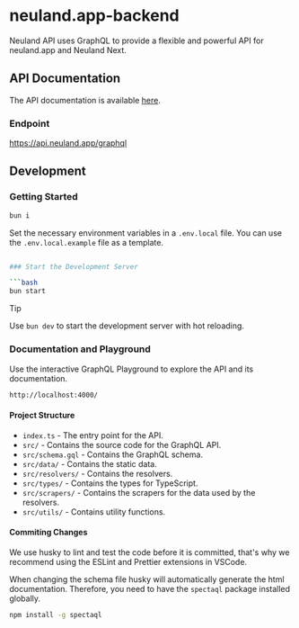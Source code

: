 # neuland.app-backend

Neuland API uses GraphQL to provide a flexible and powerful API for neuland.app and Neuland Next.

## API Documentation

The API documentation is available [here](https://api.neuland.app/).

### Endpoint

https://api.neuland.app/graphql

## Development

### Getting Started

```bash
bun i
```

Set the necessary environment variables in a `.env.local` file.
You can use the `.env.local.example` file as a template.

````bash

### Start the Development Server

```bash
bun start
````

> [!TIP]
> Use `bun dev` to start the development server with hot reloading.

### Documentation and Playground

Use the interactive GraphQL Playground to explore the API and its documentation.

```bash
http://localhost:4000/
```

#### Project Structure

-   `index.ts` - The entry point for the API.
-   `src/` - Contains the source code for the GraphQL API.
-   `src/schema.gql` - Contains the GraphQL schema.
-   `src/data/` - Contains the static data.
-   `src/resolvers/` - Contains the resolvers.
-   `src/types/` - Contains the types for TypeScript.
-   `src/scrapers/` - Contains the scrapers for the data used by the resolvers.
-   `src/utils/` - Contains utility functions.

#### Commiting Changes

We use husky to lint and test the code before it is committed, that's why we recommend using the ESLint and Prettier extensions in VSCode.

When changing the schema file husky will automatically generate the html documentation. Therefore, you need to have the `spectaql` package installed globally.

```bash
npm install -g spectaql
```
